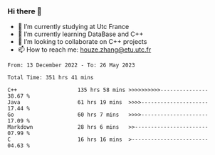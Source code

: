 ### Hi there 👋
- 🔭 I’m currently studying at Utc France
- 🌱 I’m currently learning DataBase and C++
- 👯 I’m looking to collaborate on C++ projects
- 📫 How to reach me: houze.zhang@etu.utc.fr

<!--START_SECTION:waka-->

```text
From: 13 December 2022 - To: 26 May 2023

Total Time: 351 hrs 41 mins

C++                   135 hrs 58 mins >>>>>>>>>>---------------   38.67 %
Java                  61 hrs 19 mins  >>>>---------------------   17.44 %
Go                    60 hrs 7 mins   >>>>---------------------   17.09 %
Markdown              28 hrs 6 mins   >>-----------------------   07.99 %
C                     16 hrs 16 mins  >------------------------   04.63 %
```

<!--END_SECTION:waka-->
